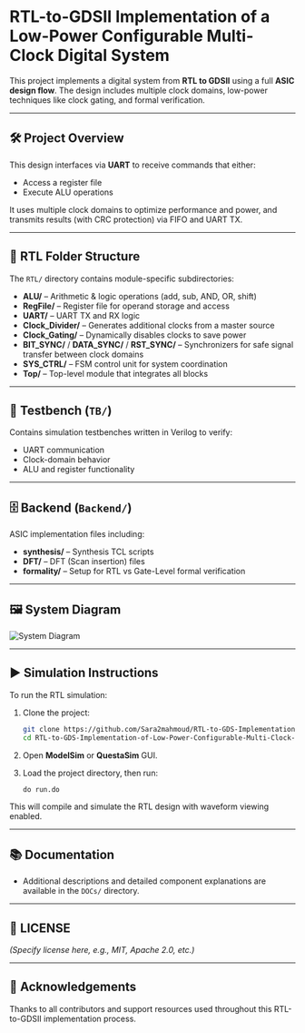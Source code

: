 
# RTL-to-GDSII Implementation of a Low-Power Configurable Multi-Clock Digital System

This project implements a digital system from **RTL to GDSII** using a full **ASIC design flow**. The design includes multiple clock domains, low-power techniques like clock gating, and formal verification.

---

## 🛠️ Project Overview

This design interfaces via **UART** to receive commands that either:
- Access a register file
- Execute ALU operations

It uses multiple clock domains to optimize performance and power, and transmits results (with CRC protection) via FIFO and UART TX.

---

## 📂 RTL Folder Structure

The `RTL/` directory contains module-specific subdirectories:

- **ALU/** – Arithmetic & logic operations (add, sub, AND, OR, shift)
- **RegFile/** – Register file for operand storage and access
- **UART/** – UART TX and RX logic
- **Clock_Divider/** – Generates additional clocks from a master source
- **Clock_Gating/** – Dynamically disables clocks to save power
- **BIT_SYNC/** / **DATA_SYNC/** / **RST_SYNC/** – Synchronizers for safe signal transfer between clock domains
- **SYS_CTRL/** – FSM control unit for system coordination
- **Top/** – Top-level module that integrates all blocks

---

## 🧪 Testbench (`TB/`)

Contains simulation testbenches written in Verilog to verify:
- UART communication
- Clock-domain behavior
- ALU and register functionality

---

## 🗄️ Backend (`Backend/`)

ASIC implementation files including:
- **synthesis/** – Synthesis TCL scripts
- **DFT/** – DFT (Scan insertion) files
- **formality/** – Setup for RTL vs Gate-Level formal verification

---

## 🖼️ System Diagram

![System Diagram](docs/system_diagram.png)

---

## ▶️ Simulation Instructions

To run the RTL simulation:

1. Clone the project:
   ```bash
   git clone https://github.com/Sara2mahmoud/RTL-to-GDS-Implementation-of-Low-Power-Configurable-Multi-Clock-Digital-System.git
   cd RTL-to-GDS-Implementation-of-Low-Power-Configurable-Multi-Clock-Digital-System
   ```

2. Open **ModelSim** or **QuestaSim** GUI.

3. Load the project directory, then run:
   ```tcl
   do run.do
   ```

This will compile and simulate the RTL design with waveform viewing enabled.

---

## 📚 Documentation

- Additional descriptions and detailed component explanations are available in the `DOCs/` directory.

---

## 📄 LICENSE

_(Specify license here, e.g., MIT, Apache 2.0, etc.)_

---

## 🙏 Acknowledgements

Thanks to all contributors and support resources used throughout this RTL-to-GDSII implementation process.
